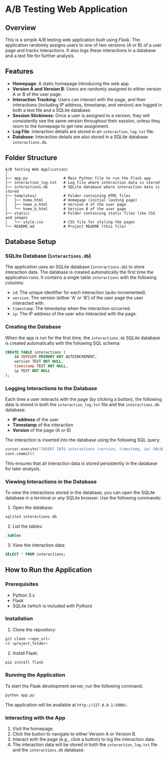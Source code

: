 
# A/B Testing Web Application

## Overview

This is a simple A/B testing web application built using Flask. The application randomly assigns users to one of two versions (A or B) of a user page and tracks interactions. It also logs these interactions in a database and a text file for further analysis.

## Features

- **Homepage**: A static homepage introducing the web app.
- **Version A and Version B**: Users are randomly assigned to either version A or B of the user page.
- **Interaction Tracking**: Users can interact with the page, and their interactions (including IP address, timestamp, and version) are logged in both a text file and a SQLite database.
- **Session Stickiness**: Once a user is assigned to a version, they will consistently see the same version throughout their session, unless they reurn to the homepage to get new assignment. 
- **Log File**: Interaction details are stored in an `interaction_log.txt` file.
- **Database**: Interaction details are also stored in a SQLite database `interactions.db`.

## Folder Structure

```
A/B Testing Web Application/
│
├── app.py                # Main Python file to run the Flask app
├── interaction_log.txt   # Log file where interaction data is stored
├── interactions.db       # SQLite database where interaction data is stored
├── templates/            # Folder containing HTML files
│   ├── home.html         # Homepage (initial landing page)
│   ├── home_a.html       # Version A of the user page
│   └── home_b.html       # Version B of the user page
├── static/               # Folder containing static files like CSS and images
│   └── style.css         # CSS file for styling the pages
└── README.md             # Project README (this file)
```

## Database Setup

### SQLite Database (`interactions.db`)

The application uses an SQLite database (`interactions.db`) to store interaction data. The database is created automatically the first time the application runs. It contains a single table `interactions` with the following columns:

- `id`: The unique identifier for each interaction (auto-incremented).
- `version`: The version (either 'A' or 'B') of the user page the user interacted with.
- `timestamp`: The timestamp when the interaction occurred.
- `ip`: The IP address of the user who interacted with the page.

### Creating the Database

When the app is run for the first time, the `interactions.db` SQLite database is created automatically with the following SQL schema:

```sql
CREATE TABLE interactions (
    id INTEGER PRIMARY KEY AUTOINCREMENT,
    version TEXT NOT NULL,
    timestamp TEXT NOT NULL,
    ip TEXT NOT NULL
);
```

### Logging Interactions to the Database

Each time a user interacts with the page (by clicking a button), the following data is stored in both the `interaction_log.txt` file and the `interactions.db` database:

- **IP address** of the user
- **Timestamp** of the interaction
- **Version** of the page (A or B)

The interaction is inserted into the database using the following SQL query:

```python
cursor.execute("INSERT INTO interactions (version, timestamp, ip) VALUES (?, ?, ?)", (version, timestamp, ip_address))
conn.commit()
```

This ensures that all interaction data is stored persistently in the database for later analysis.

### Viewing Interactions in the Database

To view the interactions stored in the database, you can open the SQLite database in a terminal or any SQLite browser. Use the following commands:

1. Open the database:

```bash
sqlite3 interactions.db
```

2. List the tables:

```sql
.tables
```

3. View the interaction data:

```sql
SELECT * FROM interactions;
```

## How to Run the Application

### Prerequisites

- Python 3.x
- Flask
- SQLite (which is included with Python)

### Installation

1. Clone the repository:

```bash
git clone <repo_url>
cd <project_folder>
```

2. Install Flask:

```bash
pip install flask
```

### Running the Application

To start the Flask development server, run the following command:

```bash
python app.py
```

The application will be available at `http://127.0.0.1:5000/`.

### Interacting with the App

1. Visit the homepage.
2. Click the button to navigate to either Version A or Version B.
3. Interact with the page (e.g., click a button) to log the interaction data.
4. The interaction data will be stored in both the `interaction_log.txt` file and the `interactions.db` database.
